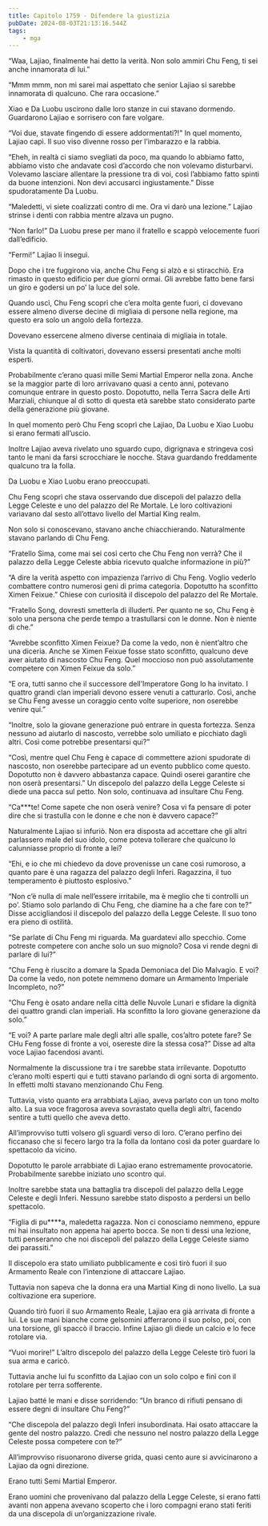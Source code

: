 ```yaml
---
title: Capitolo 1759 - Difendere la giustizia
pubDate: 2024-08-03T21:13:16.544Z
tags:
    - mga
---
```



“Waa, Lajiao, finalmente hai detto la verità. Non solo ammiri Chu Feng, ti sei anche innamorata di lui.”


“Mmm mmm, non mi sarei mai aspettato che senior Lajiao si sarebbe innamorata di qualcuno. Che rara occasione.”


Xiao e Da Luobu uscirono dalle loro stanze in cui stavano dormendo. Guardarono Lajiao e sorrisero con fare volgare.


“Voi due, stavate fingendo di essere addormentati?!" In quel momento, Lajiao capì. Il suo viso divenne rosso per l’imbarazzo e la rabbia.

“Eheh, in realtà ci siamo svegliati da poco, ma quando lo abbiamo fatto, abbiamo visto che andavate così d’accordo che non volevamo disturbarvi. Volevamo lasciare allentare la pressione tra di voi, così l’abbiamo fatto spinti da buone intenzioni. Non devi accusarci ingiustamente.” Disse spudoratamente Da Luobu.


“Maledetti, vi siete coalizzati contro di me. Ora vi darò una lezione.” Lajiao strinse i denti con rabbia mentre alzava un pugno.


“Non farlo!” Da Luobu prese per mano il fratello e scappò velocemente fuori dall’edificio.

“Fermi!” Lajiao li inseguì.


Dopo che i tre fuggirono via, anche Chu Feng si alzò e si stiracchiò. Era rimasto in questo edificio per due giorni ormai. Gli avrebbe fatto bene farsi un giro e godersi un po’ la luce del sole.


Quando uscì, Chu Feng scoprì che c’era molta gente fuori, ci dovevano essere almeno diverse decine di migliaia di persone nella regione, ma questo era solo un angolo della fortezza.


Dovevano essercene almeno diverse centinaia di migliaia in totale.


Vista la quantità di coltivatori, dovevano essersi presentati anche molti esperti.


Probabilmente c’erano quasi mille Semi Martial Emperor nella zona. Anche se la maggior parte di loro arrivavano quasi a cento anni, potevano comunque entrare in questo posto. Dopotutto, nella Terra Sacra delle Arti Marziali, chiunque al di sotto di questa età sarebbe stato considerato parte della generazione più giovane.


In quel momento però Chu Feng scoprì che Lajiao, Da Luobu e Xiao Luobu si erano fermati all’uscio.


Inoltre Lajiao aveva rivelato uno sguardo cupo, digrignava e stringeva così tanto le mani da farsi scrocchiare le nocche. Stava guardando freddamente qualcuno tra la folla.


Da Luobu e Xiao Luobu erano preoccupati.


Chu Feng scoprì che stava osservando due discepoli del palazzo della Legge Celeste e uno del palazzo del Re Mortale. Le loro coltivazioni variavano dal sesto all’ottavo livello del Martial King realm.

Non solo si conoscevano, stavano anche chiacchierando. Naturalmente stavano parlando di Chu Feng.


“Fratello Sima, come mai sei così certo che Chu Feng non verrà? Che il palazzo della Legge Celeste abbia ricevuto qualche informazione in più?”

“A dire la verità aspetto con impazienza l’arrivo di Chu Feng. Voglio vederlo combattere contro numerosi geni di prima categoria. Dopotutto ha sconfitto Ximen Feixue.” Chiese con curiosità il discepolo del palazzo del Re Mortale.

“Fratello Song, dovresti smetterla di illuderti. Per quanto ne so, Chu Feng è solo una persona che perde tempo a trastullarsi con le donne. Non è niente di che.”

“Avrebbe sconfitto Ximen Feixue? Da come la vedo, non è nient’altro che una diceria. Anche se Ximen Feixue fosse stato sconfitto, qualcuno deve aver aiutato di nascosto Chu Feng. Quel moccioso non può assolutamente competere con Ximen Feixue da solo.”

“E ora, tutti sanno che il successore dell’Imperatore Gong lo ha invitato. I quattro grandi clan imperiali devono essere venuti a catturarlo. Così, anche se Chu Feng avesse un coraggio cento volte superiore, non oserebbe venire qui.”


“Inoltre, solo la giovane generazione può entrare in questa fortezza. Senza nessuno ad aiutarlo di nascosto, verrebbe solo umiliato e picchiato dagli altri. Così come potrebbe presentarsi qui?”


“Così, mentre quel Chu Feng è capace di commettere azioni spudorate di nascosto, non oserebbe partecipare ad un evento pubblico come questo. Dopotutto non è davvero abbastanza capace. Quindi oserei garantire che non oserà presentarsi.” Un discepolo del palazzo della Legge Celeste si diede una pacca sul petto. Non solo, continuava ad insultare Chu Feng.


“Ca***te! Come sapete che non oserà venire? Cosa vi fa pensare di poter dire che si trastulla con le donne e che non è davvero capace?”


Naturalmente Lajiao si infuriò. Non era disposta ad accettare che gli altri parlassero male del suo idolo, come poteva tollerare che qualcuno lo calunniasse proprio di fronte a lei?


“Ehi, e io che mi chiedevo da dove provenisse un cane così rumoroso, a quanto pare è una ragazza del palazzo degli Inferi. Ragazzina, il tuo temperamento è piuttosto esplosivo.”

“Non c’è nulla di male nell’essere irritabile, ma è meglio che ti controlli un po’. Stiamo solo parlando di Chu Feng, che diamine ha a che fare con te?” Disse accigliandosi il discepolo del palazzo della Legge Celeste. Il suo tono era pieno di ostilità.


“Se parlate di Chu Feng mi riguarda. Ma guardatevi allo specchio. Come potreste competere con anche solo un suo mignolo? Cosa vi rende degni di parlare di lui?”

“Chu Feng è riuscito a domare la Spada Demoniaca del Dio Malvagio. E voi? Da come la vedo, non potete nemmeno domare un Armamento Imperiale Incompleto, no?”

“Chu Feng è osato andare nella città delle Nuvole Lunari e sfidare la dignità dei quattro grandi clan imperiali. Ha sconfitto la loro giovane generazione da solo.”

“E voi? A parte parlare male degli altri alle spalle, cos’altro potete fare? Se CHu Feng fosse di fronte a voi, osereste dire la stessa cosa?” Disse ad alta voce Lajiao facendosi avanti.


Normalmente la discussione tra i tre sarebbe stata irrilevante. Dopotutto c’erano molti esperti qui e tutti stavano parlando di ogni sorta di argomento. In effetti molti stavano menzionando Chu Feng.


Tuttavia, visto quanto era arrabbiata Lajiao, aveva parlato con un tono molto alto. La sua voce fragorosa aveva sovrastato quella degli altri, facendo sentire a tutti quello che aveva detto.


All’improvviso tutti volsero gli sguardi verso di loro. C’erano perfino dei ficcanaso che si fecero largo tra la folla da lontano così da poter guardare lo spettacolo da vicino.


Dopotutto le parole arrabbiate di Lajiao erano estremamente provocatorie. Probabilmente sarebbe iniziato uno scontro qui.


Inoltre sarebbe stata una battaglia tra discepoli del palazzo della Legge Celeste e degli Inferi. Nessuno sarebbe stato disposto a perdersi un bello spettacolo.

“Figlia di pu****a, maledetta ragazza. Non ci conosciamo nemmeno, eppure mi hai insultato non appena hai aperto bocca. Se non ti dessi una lezione, tutti penseranno che noi discepoli del palazzo della Legge Celeste siamo dei parassiti.”


Il discepolo era stato umiliato pubblicamente e così tirò fuori il suo Armamento Reale con l’intenzione di attaccare Lajiao.

Tuttavia non sapeva che la donna era una Martial King di nono livello. La sua coltivazione era superiore.


Quando tirò fuori il suo Armamento Reale, Lajiao era già arrivata di fronte a lui. Le sue mani bianche come gelsomini afferrarono il suo polso, poi, con una torsione, gli spaccò il braccio. Infine Lajiao gli diede un calcio e lo fece rotolare via.

“Vuoi morire!” L’altro discepolo del palazzo della Legge Celeste tirò fuori la sua arma e caricò.


Tuttavia anche lui fu sconfitto da Lajiao con un solo colpo e finì con il rotolare per terra sofferente.


Lajiao batté le mani e disse sorridendo: “Un branco di rifiuti pensano di essere degni di insultare Chu Feng?”


“Che discepola del palazzo degli Inferi insubordinata. Hai osato attaccare la gente del nostro palazzo. Credi che nessuno nel nostro palazzo della Legge Celeste possa competere con te?”


All’improvviso risuonarono diverse grida, quasi cento aure si avvicinarono a Lajiao da ogni direzione.


Erano tutti Semi Martial Emperor.


Erano uomini che provenivano dal palazzo della Legge Celeste, si erano fatti avanti non appena avevano scoperto che i loro compagni erano stati feriti da una discepola di un’organizzazione rivale.




